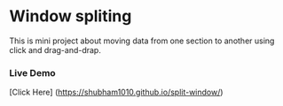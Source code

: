 # Window spliting 

This is mini project about moving data from one section to another using click and drag-and-drap.

### Live Demo 

[Click Here] (https://shubham1010.github.io/split-window/)
